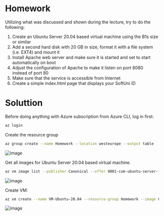# Homework

Utilizing what was discussed and shown during the lecture, try to do the following:
1.	Create an Ubuntu Server 20.04 based virtual machine using the B1s size or similar
2.	Add a second hard disk with 20 GB in size, format it with a file system (i.e. EXT4) and mount it
3.	Install Apache web server and make sure it is started and set to start automatically on boot
4.	Adjust the configuration of Apache to make it listen on port 8080 instead of port 80
5.	Make sure that the service is accessible from Internet
6.	Create a simple index.html page that displays your SoftUni ID 

# Soluttion

Before doing anything with Azure subscription from Azure CLI, log in first:

```bash
az login
```

Create the resource group

```bash
az group create --name Homework --location westeurope --output table
```

![image](https://user-images.githubusercontent.com/34960418/152345471-fcb61cf1-3144-4a52-bd5e-6fa48c90b20d.png)


Get all images for Ubuntu Server 20.04 based virtual machine.

```bash
az vm image list --publisher Canonical --offer 0001-com-ubuntu-server-focal --location westeurope --all --output table
```

![image](https://user-images.githubusercontent.com/34960418/152344264-fe86c7a6-bec4-4ca9-b2e9-eaa9831286ec.png)


Create VM:

```bash
az vm create --name VM-Ubuntu-20.04 --resource-group Homework --image Canonical:0001-com-ubuntu-server-focal:20_04-lts:latest --size Standard_B1s --admin-username homeuser --admin-password HomePassword-2022 --output table
```

![image](https://user-images.githubusercontent.com/34960418/152346487-685ebf89-50a5-4f31-85bc-2c1d621660e3.png)



